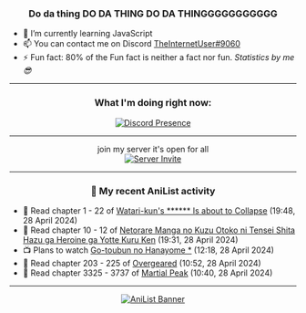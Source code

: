 <div align="center">

### Do da thing DO DA THING DO DA THINGGGGGGGGGGG
</div>

- 🌱 I’m currently learning JavaScript
- 📫 You can contact me on Discord [TheInternetUser#9060](https://discord.com/users/534117072796385300)
- ⚡ Fun fact: 80% of the Fun fact is neither a fact nor fun. _Statistics by me 😎_
<hr>

<div align="center">

### What I'm doing right now:
[![Discord Presence](https://lanyard.cnrad.dev/api/534117072796385300)](https://discord.com/users/534117072796385300)
<hr>

join my server it's open for all <br>
[![Server Invite](https://invidget.switchblade.xyz/bfYgVHxrSs)](https://discord.gg/bfYgVHxrSs)

<hr>
  
### 🌸 My recent AniList activity

</div>

<!-- ANILIST_ACTIVITY:start -->

-   📖 Read chapter 1 - 22 of [Watari-kun's ****** Is about to Collapse](https://anilist.co/manga/85703) (19:48, 28 April 2024)
-   📖 Read chapter 10 - 12 of [Netorare Manga no Kuzu Otoko ni Tensei Shita Hazu ga Heroine ga Yotte Kuru Ken](https://anilist.co/manga/163733) (19:31, 28 April 2024)
-   📺 Plans to watch [Go-toubun no Hanayome *](https://anilist.co/anime/177191) (12:18, 28 April 2024)
-   📖 Read chapter 203 - 225 of [Overgeared](https://anilist.co/manga/117460) (10:52, 28 April 2024)
-   📖 Read chapter 3325 - 3737 of [Martial Peak](https://anilist.co/manga/104494) (10:40, 28 April 2024)

<!-- ANILIST_ACTIVITY:end -->
<hr>

<div align="center">

[![AniList Banner](https://img.anili.st/User/929966)](https://anilist.co/user/TheInternetUser)

<!-- ![Profile views](https://gpvc.arturio.dev/TheInternetUse7) Since 2023-01-09 -->
<br>


</div>
